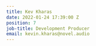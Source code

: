```yaml
---
title: Kev Kharas
date: 2022-01-24 17:39:00 Z
position: 7
job-title: Development Producer
email: kevin.kharas@novel.audio
---
```


